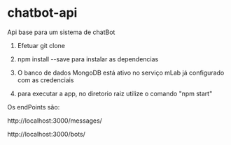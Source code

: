 # chatbot-api

Api base para um sistema de chatBot

1) Efetuar git clone

2) npm install --save para instalar as dependencias

3) O banco de dados MongoDB está ativo no serviço mLab já configurado com as credenciais

4) para executar a app, no diretorio raiz utilize o comando "npm start"

Os endPoints são:

http://localhost:3000/messages/

http://localhost:3000/bots/

